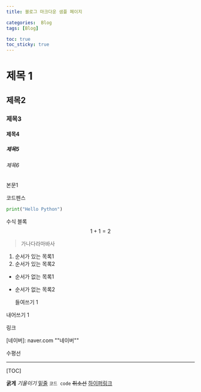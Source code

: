```yaml
---
title: 블로그 마크다운 샘플 페이지

categories:  Blog
tags: [Blog]

toc: true
toc_sticky: true
---
```




# 제목 1

## 제목2

### 제목3

#### 제목4

##### 제목5

###### 제목6

본문1



코드펜스

```python
print("Hello Python")
```

수식 블록
$$
1 + 1 = 2
$$


> 가나다라마바사

1. 순서가 있는 목록1
2. 순서가 있는 목록2

- 순서가 없는 목록1

- 순서가 없는 목록2

  

  들여쓰기 1

내어쓰기 1

링크

[네이버]: naver.com	""네이버""



[^각주]: 가나다라마바사

수평선

------

[TOC]



**굵게** *기울이기*  <u>밑줄</u> `코드 code` ~~취소선~~  <!--주석--> [하이퍼링크](ㅁㄴㅇㅁㄴㅇ) 